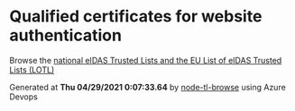 # Qualified certificates for website authentication 
 Browse the [national eIDAS Trusted Lists and the EU List of eIDAS Trusted Lists (LOTL)](https://webgate.ec.europa.eu/tl-browser/#/) 
 
 
Generated at **Thu 04/29/2021  0:07:33.64** by [node-tl-browse](https://github.com/ymedlop/node-tl-browser) using Azure Devops 
